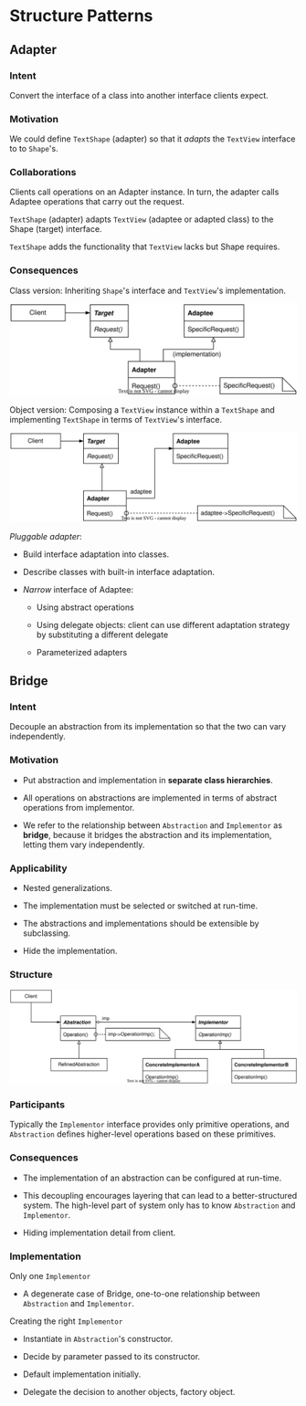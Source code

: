 # Structure Patterns

## Adapter

### Intent

Convert the interface of a class into another interface clients expect.

### Motivation

We could define `TextShape` (adapter) so that it *adapts* the `TextView` interface to to `Shape`'s.

### Collaborations

Clients call operations on an Adapter instance. In turn, the adapter calls Adaptee operations that carry out the request.

`TextShape` (adapter) adapts `TextView` (adaptee or adapted class) to the Shape (target) interface.

`TextShape` adds the functionality that `TextView` lacks but Shape requires.

### Consequences

Class version: Inheriting `Shape`'s interface and `TextView`'s implementation.

![adapter_class_adapter!](./img/adapter_class_adapter.svg)

Object version: Composing a `TextView` instance within a `TextShape` and implementing `TextShape` in terms of `TextView`'s interface.

![adapter_object_adapter!](./img/adapter_object_adapter.svg)

*Pluggable adapter*:

- Build interface adaptation into classes.

- Describe classes with built-in interface adaptation.

- *Narrow* interface of Adaptee:
  
  - Using abstract operations
  
  - Using delegate objects: client can use different adaptation strategy by substituting a different delegate
  
  - Parameterized adapters

## Bridge

### Intent

Decouple an abstraction from its implementation so that the two can vary independently.

### Motivation

- Put abstraction and implementation in **separate class hierarchies**.

- All operations on abstractions are implemented in terms of abstract operations from implementor.

- We refer to the relationship between `Abstraction` and `Implementor` as **bridge**, because it bridges the abstraction and its implementation, letting them vary independently.

### Applicability

- Nested generalizations.

- The implementation must be selected or switched at run-time.

- The abstractions and implementations should be extensible by subclassing.

- Hide the implementation.

### Structure

![bridge!](./img/bridge.svg)

### Participants

Typically the `Implementor` interface provides only primitive operations, and `Abstraction` defines higher-level operations based on these primitives.

### Consequences

- The implementation of an abstraction can be configured at run-time.

- This decoupling encourages layering that can lead to a better-structured system. The high-level part of system only has to know `Abstraction` and `Implementor`.

- Hiding implementation detail from client.

### Implementation

Only one `Implementor`

- A degenerate case of Bridge, one-to-one relationship between `Abstraction` and `Implementor`.

Creating the right `Implementor`

- Instantiate in `Abstraction`'s constructor.

- Decide by parameter passed to its constructor.

- Default implementation initially.

- Delegate the decision to another objects, factory object.
